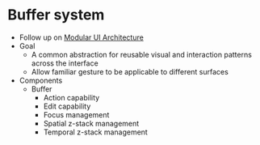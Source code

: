 # Buffer system

- Follow up on [Modular UI Architecture](./RFC-20221017-modular-ui-architecture.md)
- Goal
  - A common abstraction for reusable visual and interaction patterns across the interface
  - Allow familiar gesture to be applicable to different surfaces
- Components
  - Buffer
    - Action capability
    - Edit capability
    - Focus management
    - Spatial z-stack management
    - Temporal z-stack management
